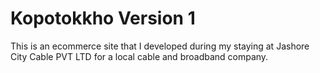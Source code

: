 # Kopotokkho Version 1
 This is an ecommerce site that I developed during my staying at Jashore City Cable PVT LTD for a local cable and broadband company.
